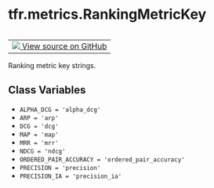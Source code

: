 <div itemscope itemtype="http://developers.google.com/ReferenceObject">
<meta itemprop="name" content="tfr.metrics.RankingMetricKey" />
<meta itemprop="path" content="Stable" />
<meta itemprop="property" content="ALPHA_DCG"/>
<meta itemprop="property" content="ARP"/>
<meta itemprop="property" content="DCG"/>
<meta itemprop="property" content="MAP"/>
<meta itemprop="property" content="MRR"/>
<meta itemprop="property" content="NDCG"/>
<meta itemprop="property" content="ORDERED_PAIR_ACCURACY"/>
<meta itemprop="property" content="PRECISION"/>
<meta itemprop="property" content="PRECISION_IA"/>
</div>

# tfr.metrics.RankingMetricKey

<!-- Insert buttons and diff -->

<table class="tfo-notebook-buttons tfo-api" align="left">

<td>
  <a target="_blank" href="https://github.com/tensorflow/ranking/tree/master/tensorflow_ranking/python/metrics.py">
    <img src="https://www.tensorflow.org/images/GitHub-Mark-32px.png" />
    View source on GitHub
  </a>
</td>
</table>

Ranking metric key strings.

<!-- Placeholder for "Used in" -->

## Class Variables

*   `ALPHA_DCG = 'alpha_dcg'` <a id="ALPHA_DCG"></a>
*   `ARP = 'arp'` <a id="ARP"></a>
*   `DCG = 'dcg'` <a id="DCG"></a>
*   `MAP = 'map'` <a id="MAP"></a>
*   `MRR = 'mrr'` <a id="MRR"></a>
*   `NDCG = 'ndcg'` <a id="NDCG"></a>
*   `ORDERED_PAIR_ACCURACY = 'ordered_pair_accuracy'`
    <a id="ORDERED_PAIR_ACCURACY"></a>
*   `PRECISION = 'precision'` <a id="PRECISION"></a>
*   `PRECISION_IA = 'precision_ia'` <a id="PRECISION_IA"></a>
